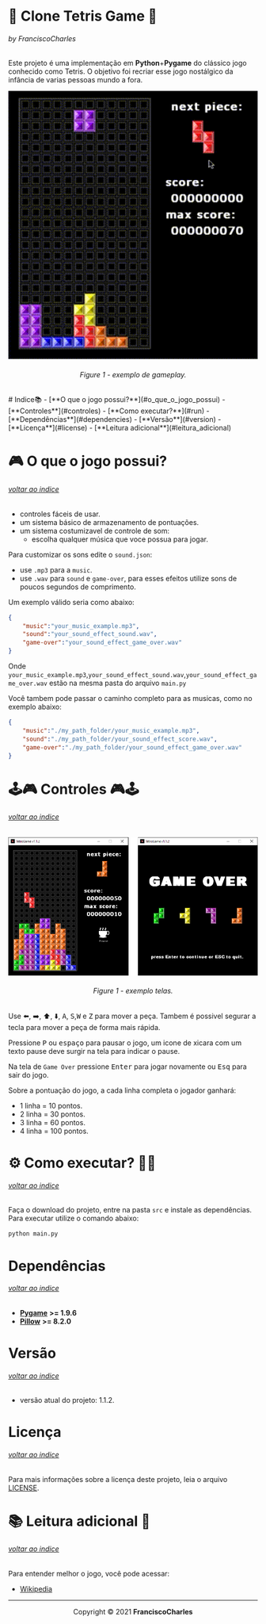<p align="center">
  <h1>🧠 Clone Tetris Game 🧠</h1>
  <h6>by <i>FranciscoCharles</i></h6>
</p>
<p align="justify">

Este projeto é uma implementação em **Python**+**Pygame** do clássico jogo conhecido como Tetris. O objetivo 
foi recriar esse jogo nostálgico da infância de varias pessoas mundo a fora.

</p>

<div align="center">
    <img src="./src/images/gameplay.gif" width="600">
    <br>
    <h6>
        Figure 1 - exemplo de gameplay.
    </h6>  
</div>
# <a name=index>Indice📚</a>
- [**O que o jogo possui?**](#o_que_o_jogo_possui)
- [**Controles**](#controles)
- [**Como executar?**](#run)
- [**Dependências**](#dependencies)
- [**Versão**](#version)
- [**Licença**](#license)
- [**Leitura adicional**](#leitura_adicional)

# **<a name=o_que_o_jogo_possui>🎮 O que o jogo possui?</a>** <h6>[voltar ao indice](#index)</h6>

 - controles fáceis de usar.
 - um sistema básico de armazenamento de pontuações.
 - um sistema costumizavel de controle de som: 
    + escolha qualquer música que voce possua para jogar.

Para customizar os sons edite o `sound.json`:
  - use `.mp3` para a `music`.
  - use `.wav` para `sound` e `game-over`, para esses efeitos utilize sons de poucos segundos de comprimento.

Um exemplo válido seria como abaixo:
```json
{
    "music":"your_music_example.mp3",
    "sound":"your_sound_effect_sound.wav",
    "game-over":"your_sound_effect_game_over.wav"
}
```

Onde `your_music_example.mp3`,`your_sound_effect_sound.wav`,`your_sound_effect_game_over.wav` estão na mesma pasta do arquivo `main.py`

Você tambem pode passar o caminho completo para as musicas, como no exemplo abaixo:
```json
{
    "music":"./my_path_folder/your_music_example.mp3",
    "sound":"./my_path_folder/your_sound_effect_score.wav",
    "game-over":"./my_path_folder/your_sound_effect_game_over.wav"
}
```

# **<a name=controles>🕹️🎮 Controles 🎮🕹️</a>** <h6>[voltar ao indice](#index)</h6>

<div align="center">
    <img src="./src/images/gameplay.png" width="600">
    <br>
    <h6>
        Figure 1 - exemplo telas.
    </h6>  
</div>

Use :arrow_left:, :arrow_right:, :arrow_up:, :arrow_down:, <kbd>A</kbd>, <kbd>S</kbd>,<kbd>W</kbd> e <kbd>Z</kbd> para mover a peça. Tambem é possivel segurar a tecla para mover a peça de forma mais rápida.

Pressione <kbd>P</kbd> ou <kbd>espaço</kbd> para pausar o jogo, um icone de xicara com um texto pause deve surgir na tela para indicar o pause.

Na tela de `Game Over` pressione <kbd>Enter</kbd> para jogar novamente ou <kbd>Esq</kbd> para sair do jogo.

Sobre a pontuação do jogo, a cada linha completa o jogador ganhará:

+ 1 linha = 10 pontos.
+ 2 linha = 30 pontos.
+ 3 linha = 60 pontos.
+ 4 linha = 100 pontos.

# **<a name=run> ⚙️ Como executar? 🧠💭</a>** <h6>[voltar ao indice](#index)</h6>

 Faça o download do projeto, entre na pasta `src` e instale as dependências. Para executar utilize o comando abaixo:
 ```bash
 python main.py
 ```
# **<a name=dependencies>Dependências</a>**  <h6>[voltar ao indice](#index)</h6>

- [**Pygame**](https://pypi.org/project/pygame/) **>= 1.9.6**
- [**Pillow**](https://pypi.org/project/Pillow/) **>= 8.2.0**

# **<a name=version>Versão</a>**  <h6>[voltar ao indice](#index)</h6>
- versão atual do projeto: 1.1.2.

# **<a name=license>Licença</a>**  <h6>[voltar ao indice](#index)</h6>

Para mais informações sobre a licença deste projeto, leia o arquivo <a href="./LICENSE" title="go to license file">LICENSE</a>.

# **<a name=leitura_adicional>📚 Leitura adicional 🔎</a>**  <h6>[voltar ao indice](#index)</h6>
Para entender melhor o jogo, você pode acessar:
+ [Wikipedia](https://en.wikipedia.org/wiki/Tetris)
---
<p align="center">
    Copyright © 2021 <b>FranciscoCharles</b>
</p>